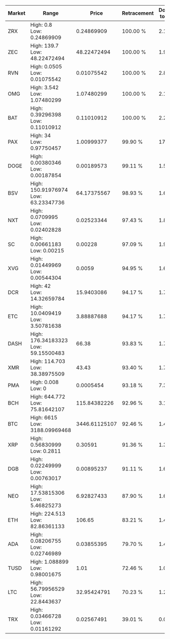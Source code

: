 | Market | Range | Price| Retracement | Doubles to 50% |
| --- | --- | --- | --- | --- |
| ZRX | High: 0.8<br />Low: 0.24869909 | 0.24869909 | 100.00 % | 2.11 |
| ZEC | High: 139.7<br />Low: 48.22472494 | 48.22472494 | 100.00 % | 1.95 |
| RVN | High: 0.0505<br />Low: 0.01075542 | 0.01075542 | 100.00 % | 2.85 |
| OMG | High: 3.542<br />Low: 1.07480299 | 1.07480299 | 100.00 % | 2.15 |
| BAT | High: 0.39296398<br />Low: 0.11010912 | 0.11010912 | 100.00 % | 2.28 |
| PAX | High: 34<br />Low: 0.97750457 | 1.00999377 | 99.90 % | 17.32 |
| DOGE | High: 0.00380346<br />Low: 0.00187854 | 0.00189573 | 99.11 % | 1.50 |
| BSV | High: 150.91976974<br />Low: 63.23347736 | 64.17375567 | 98.93 % | 1.67 |
| NXT | High: 0.0709995<br />Low: 0.02402828 | 0.02523344 | 97.43 % | 1.88 |
| SC | High: 0.00661183<br />Low: 0.00215 | 0.00228 | 97.09 % | 1.92 |
| XVG | High: 0.01449969<br />Low: 0.00544304 | 0.0059 | 94.95 % | 1.69 |
| DCR | High: 42<br />Low: 14.32659784 | 15.9403086 | 94.17 % | 1.77 |
| ETC | High: 10.0409419<br />Low: 3.50781638 | 3.88887688 | 94.17 % | 1.74 |
| DASH | High: 176.34183323<br />Low: 59.15500483 | 66.38 | 93.83 % | 1.77 |
| XMR | High: 114.703<br />Low: 38.38975509 | 43.43 | 93.40 % | 1.76 |
| PMA | High: 0.008<br />Low: 0 | 0.0005454 | 93.18 % | 7.33 |
| BCH | High: 644.772<br />Low: 75.81642107 | 115.84382226 | 92.96 % | 3.11 |
| BTC | High: 6615<br />Low: 3188.09969468 | 3446.61125107 | 92.46 % | 1.42 |
| XRP | High: 0.56830999<br />Low: 0.2811 | 0.30591 | 91.36 % | 1.39 |
| DGB | High: 0.02249999<br />Low: 0.00763017 | 0.00895237 | 91.11 % | 1.68 |
| NEO | High: 17.53815306<br />Low: 5.46825273 | 6.92827433 | 87.90 % | 1.66 |
| ETH | High: 224.513<br />Low: 82.86361133 | 106.65 | 83.21 % | 1.44 |
| ADA | High: 0.08206755<br />Low: 0.02746989 | 0.03855395 | 79.70 % | 1.42 |
| TUSD | High: 1.088899<br />Low: 0.98001675 | 1.01 | 72.46 % | 1.02 |
| LTC | High: 56.79956529<br />Low: 22.8443637 | 32.95424791 | 70.23 % | 1.21 |
| TRX | High: 0.03466728<br />Low: 0.01161292 | 0.02567491 | 39.01 % | 0.00 |
